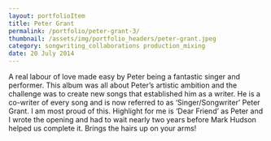 ```yaml
---
layout: portfolioItem
title: Peter Grant
permalink: /portfolio/peter-grant-3/
thumbnail: /assets/img/portfolio_headers/peter-grant.jpeg
category: songwriting_collaborations production_mixing
date: 20 July 2014
---
```


A real labour of love made easy by Peter being a fantastic singer and performer. This album was all about Peter’s artistic ambition and the challenge was to create new songs that established him as a writer. He is a co-writer of every song and is now referred to as ‘Singer/Songwriter’ Peter Grant. I am most proud of this. Highlight for me is ‘Dear Friend’ as Peter and I wrote the opening and had to wait nearly two years before Mark Hudson helped us complete it. Brings the hairs up on your arms!